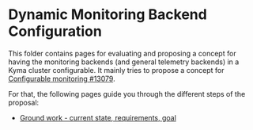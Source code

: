 # Dynamic Monitoring Backend Configuration

This folder contains pages for evaluating and proposing a concept for having the monitoring backends (and general telemetry backends) in a Kyma cluster configurable. It mainly tries to propose a concept for [Configurable monitoring #13079](https://github.com/kyma-project/kyma/issues/13079).

For that, the following pages guide you through the different steps of the proposal:
* [Ground work - current state, requirements, goal](./01-groundwork.md)
